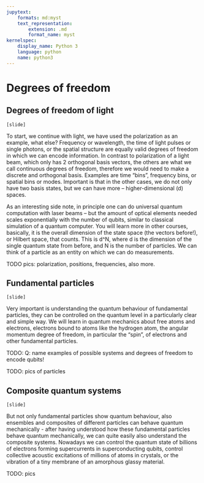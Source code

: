 ```yaml
---
jupytext:
    formats: md:myst
    text_representation:
        extension: .md
        format_name: myst
kernelspec:
    display_name: Python 3
    language: python
    name: python3
---
```


# Degrees of freedom

## Degrees of freedom of light
`[slide]`

To start, we continue with light, we have used the polarization as an example, what else? Frequency or wavelength, the time of light pulses or single photons, or the spatial structure are equally valid degrees of freedom in which we can encode information. In contrast to polarization of a light beam, which only has 2 orthogonal basis vectors, the others are what we call continuous degrees of freedom, therefore we would need to make a discrete and orthogonal basis. Examples are time “bins”, frequency bins, or spatial bins or modes. Important is that in the other cases, we do not only have two basis states, but we can have more – higher-dimensional (d) spaces.

As an interesting side note, in principle one can do universal quantum computation with laser beams – but the amount of optical elements needed scales exponentially with the number of qubits, similar to classical simulation of a quantum computer. You will learn more in other courses, basically, it is the overall dimension of the state space (the vectors before!), or Hilbert space, that counts. This is d^N, where d is the dimension of the single quantum state from before, and N is the number of particles. We can think of a particle as an entity on which we can do measurements.

TODO pics: polarization, positions, frequencies, also more.

## Fundamental particles
`[slide]`

Very important is understanding the quantum behaviour of fundamental particles, they can be controlled on the quantum level in a particularly clear and simple way. We will learn in quantum mechanics about free atoms and electrons, electrons bound to atoms like the hydrogen atom, the angular momentum degree of freedom, in particular the “spin”, of electrons and other fundamental particles.

TODO: Q: name examples of possible systems and degrees of freedom to encode qubits!

TODO: pics of particles

## Composite quantum systems
`[slide]`

But not only fundamental particles show quantum behaviour, also ensembles and composites of different particles can behave quantum mechanically - after having understood how these fundamental particles behave quantum mechanically, we can quite easily also understand the composite systems. Nowadays we can control the quantum state of billions of electrons forming supercurrents in superconducting qubits, control collective acoustic excitations of millions of atoms in crystals, or the vibration of a tiny membrane of an amorphous glassy material.

TODO: pics


